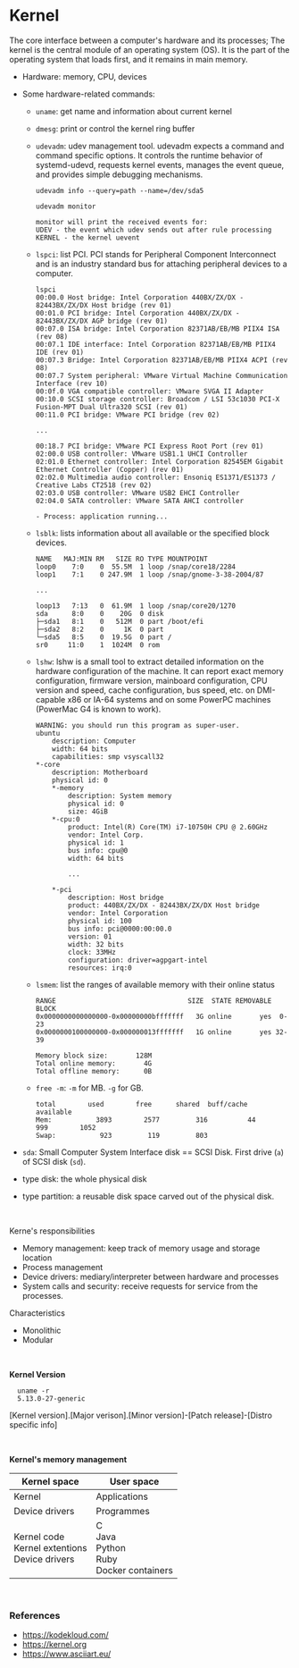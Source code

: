 # Kernel
        
The core interface between a computer's hardware and its processes; The kernel is the central module of an operating system (OS). It is the part of the operating system that loads first, and it remains in main memory.

- Hardware: memory, CPU, devices
- Some hardware-related commands:

  - `uname`: get name and information about current kernel

  - `dmesg`: print or control the kernel ring buffer

  - `udevadm`: udev management tool. udevadm expects a command and command specific options. It controls the runtime behavior of systemd-udevd, requests kernel events, manages the event queue, and provides simple debugging mechanisms.

        udevadm info --query=path --name=/dev/sda5

        udevadm monitor

        monitor will print the received events for:
        UDEV - the event which udev sends out after rule processing
        KERNEL - the kernel uevent

  - `lspci`: list PCI. PCI stands for Peripheral Component Interconnect and is an industry standard bus for attaching peripheral devices to a computer. 

        lspci
        00:00.0 Host bridge: Intel Corporation 440BX/ZX/DX - 82443BX/ZX/DX Host bridge (rev 01)
        00:01.0 PCI bridge: Intel Corporation 440BX/ZX/DX - 82443BX/ZX/DX AGP bridge (rev 01)
        00:07.0 ISA bridge: Intel Corporation 82371AB/EB/MB PIIX4 ISA (rev 08)
        00:07.1 IDE interface: Intel Corporation 82371AB/EB/MB PIIX4 IDE (rev 01)
        00:07.3 Bridge: Intel Corporation 82371AB/EB/MB PIIX4 ACPI (rev 08)
        00:07.7 System peripheral: VMware Virtual Machine Communication Interface (rev 10)
        00:0f.0 VGA compatible controller: VMware SVGA II Adapter
        00:10.0 SCSI storage controller: Broadcom / LSI 53c1030 PCI-X Fusion-MPT Dual Ultra320 SCSI (rev 01)
        00:11.0 PCI bridge: VMware PCI bridge (rev 02)

        ...

        00:18.7 PCI bridge: VMware PCI Express Root Port (rev 01)
        02:00.0 USB controller: VMware USB1.1 UHCI Controller
        02:01.0 Ethernet controller: Intel Corporation 82545EM Gigabit Ethernet Controller (Copper) (rev 01)
        02:02.0 Multimedia audio controller: Ensoniq ES1371/ES1373 / Creative Labs CT2518 (rev 02)
        02:03.0 USB controller: VMware USB2 EHCI Controller
        02:04.0 SATA controller: VMware SATA AHCI controller

        - Process: application running...

  - `lsblk`: lists information about all available or the specified block devices.

        NAME   MAJ:MIN RM   SIZE RO TYPE MOUNTPOINT
        loop0    7:0    0  55.5M  1 loop /snap/core18/2284
        loop1    7:1    0 247.9M  1 loop /snap/gnome-3-38-2004/87

        ...

        loop13   7:13   0  61.9M  1 loop /snap/core20/1270
        sda      8:0    0    20G  0 disk 
        ├─sda1   8:1    0   512M  0 part /boot/efi
        ├─sda2   8:2    0     1K  0 part 
        └─sda5   8:5    0  19.5G  0 part /
        sr0     11:0    1  1024M  0 rom  

  - `lshw`: lshw is a small tool to extract detailed information on the hardware configuration of the machine. It can report exact memory configuration,  firmware  version,  mainboard configuration, CPU version and speed, cache configuration, bus speed, etc. on DMI-capable x86 or IA-64 systems and on some PowerPC machines  (PowerMac  G4  is  known  to work).

        WARNING: you should run this program as super-user.
        ubuntu                      
            description: Computer
            width: 64 bits
            capabilities: smp vsyscall32
        *-core
            description: Motherboard
            physical id: 0
            *-memory
                description: System memory
                physical id: 0
                size: 4GiB
            *-cpu:0
                product: Intel(R) Core(TM) i7-10750H CPU @ 2.60GHz
                vendor: Intel Corp.
                physical id: 1
                bus info: cpu@0
                width: 64 bits

                ...

            *-pci
                description: Host bridge
                product: 440BX/ZX/DX - 82443BX/ZX/DX Host bridge
                vendor: Intel Corporation
                physical id: 100
                bus info: pci@0000:00:00.0
                version: 01
                width: 32 bits
                clock: 33MHz
                configuration: driver=agpgart-intel
                resources: irq:0

  - `lsmem`: list the ranges of available memory with their online status

        RANGE                                 SIZE  STATE REMOVABLE BLOCK
        0x0000000000000000-0x00000000bfffffff   3G online       yes  0-23
        0x0000000100000000-0x000000013fffffff   1G online       yes 32-39

        Memory block size:       128M
        Total online memory:       4G
        Total offline memory:      0B

  - `free -m`: `-m` for MB. `-g` for GB.

        total        used        free      shared  buff/cache   available
        Mem:           3893        2577         316          44         999        1052
        Swap:           923         119         803


- `sda`: Small Computer System Interface disk == SCSI Disk. First drive (`a`) of SCSI disk (`sd`).
- type disk: the whole physical disk
- type partition: a reusable disk space carved out of the physical disk.


<br>

Kerne's responsibilities

- Memory management: keep track of memory usage and storage location
- Process management
- Device drivers: mediary/interpreter between hardware and processes
- System calls and security: receive requests for service from the processes.

Characteristics 

- Monolithic
- Modular

<br>

**Kernel Version**


      uname -r
      5.13.0-27-generic

[Kernel version].[Major verison].[Minor version]-[Patch release]-[Distro specific info]

<br>

**Kernel's memory management**

|  Kernel space  | User space |
| -- | -- |
|  Kernel  |  Applications  |
|  Device drivers  |  Programmes  |
| Kernel code<br>Kernel extentions<br>Device drivers| C<br>Java<br>Python<br>Ruby<br>Docker containers|

<br>

### References

  - https://kodekloud.com/
  - https://kernel.org
  - https://www.asciiart.eu/
 
